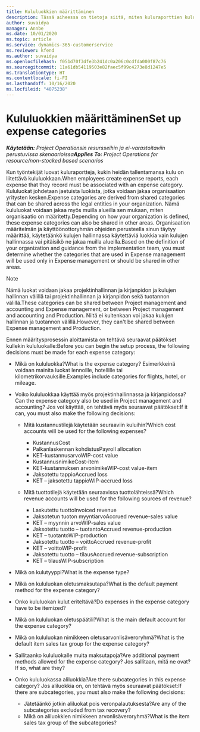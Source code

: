 ```yaml
---
title: Kululuokkien määrittäminen
description: Tässä aiheessa on tietoja siitä, miten kuluraporttien kululuokkia ja jaettuja luokkia määritetään.
author: suvaidya
manager: Annbe
ms.date: 10/01/2020
ms.topic: article
ms.service: dynamics-365-customerservice
ms.reviewer: kfend
ms.author: suvaidya
ms.openlocfilehash: f051d70f3dfe3b241dc0a206c0cdfda000f87c76
ms.sourcegitcommit: 11a61db54119503e82faec5f99c4273e8d1247e5
ms.translationtype: HT
ms.contentlocale: fi-FI
ms.lasthandoff: 10/16/2020
ms.locfileid: "4075238"
---
```

# <a name="set-up-expense-categories"></a><span data-ttu-id="250f8-103">Kululuokkien määrittäminen</span><span class="sxs-lookup"><span data-stu-id="250f8-103">Set up expense categories</span></span>

<span data-ttu-id="250f8-104">_**Käytetään:** Project Operationsin resursseihin ja ei-varastoitaviin perustuvissa skenaarioissa_</span><span class="sxs-lookup"><span data-stu-id="250f8-104">_**Applies To:** Project Operations for resource/non-stocked based scenarios_</span></span>

<span data-ttu-id="250f8-105">Kun työntekijät luovat kuluraportteja, kukin heidän tallentamansa kulu on liitettävä kululuokkaan.</span><span class="sxs-lookup"><span data-stu-id="250f8-105">When employees create expense reports, each expense that they record must be associated with an expense category.</span></span> <span data-ttu-id="250f8-106">Kululuokat johdetaan jaetuista luokista, jotka voidaan jakaa organisaation yritysten kesken.</span><span class="sxs-lookup"><span data-stu-id="250f8-106">Expense categories are derived from shared categories that can be shared across the legal entities in your organization.</span></span> <span data-ttu-id="250f8-107">Nämä kululuokat voidaan jakaa myös muilla alueilla sen mukaan, miten organisaatio on määritetty.</span><span class="sxs-lookup"><span data-stu-id="250f8-107">Depending on how your organization is defined, these expense categories can also be shared in other areas.</span></span> <span data-ttu-id="250f8-108">Organisaation määritelmän ja käyttöönottoryhmän ohjeiden perusteella sinun täytyy määrittää, käytetäänkö kulujen hallinnassa käytettäviä luokkia vain kulujen hallinnassa vai pitäisikö ne jakaa muilla alueilla.</span><span class="sxs-lookup"><span data-stu-id="250f8-108">Based on the definition of your organization and guidance from the implementation team, you must determine whether the categories that are used in Expense management will be used only in Expense management or should be shared in other areas.</span></span>

> [!NOTE]
> <span data-ttu-id="250f8-109">Nämä luokat voidaan jakaa projektinhallinnan ja kirjanpidon ja kulujen hallinnan välillä tai projektinhallinnan ja kirjanpidon sekä tuotannon välillä.</span><span class="sxs-lookup"><span data-stu-id="250f8-109">These categories can be shared between Project management and accounting and Expense management, or between Project management and accounting and Production.</span></span> <span data-ttu-id="250f8-110">Niitä ei kuitenkaan voi jakaa kulujen hallinnan ja tuotannon välillä.</span><span class="sxs-lookup"><span data-stu-id="250f8-110">However, they can't be shared between Expense management and Production.</span></span>

<span data-ttu-id="250f8-111">Ennen määritysprosessin aloittamista on tehtävä seuraavat päätökset kullekin kululuokalle:</span><span class="sxs-lookup"><span data-stu-id="250f8-111">Before you can begin the setup process, the following decisions must be made for each expense category:</span></span>

- <span data-ttu-id="250f8-112">Mikä on kululuokka?</span><span class="sxs-lookup"><span data-stu-id="250f8-112">What is the expense category?</span></span> <span data-ttu-id="250f8-113">Esimerkkeinä voidaan mainita luokat lennoille, hotellille tai kilometrikorvauksille.</span><span class="sxs-lookup"><span data-stu-id="250f8-113">Examples include categories for flights, hotel, or mileage.</span></span>
- <span data-ttu-id="250f8-114">Voiko kululuokkaa käyttää myös projektinhallinnassa ja kirjanpidossa?</span><span class="sxs-lookup"><span data-stu-id="250f8-114">Can the expense category also be used in Project management and accounting?</span></span> <span data-ttu-id="250f8-115">Jos voi käyttää, on tehtävä myös seuraavat päätökset:</span><span class="sxs-lookup"><span data-stu-id="250f8-115">If it can, you must also make the following decisions:</span></span>

    - <span data-ttu-id="250f8-116">Mitä kustannustilejä käytetään seuraaviin kuluihin?</span><span class="sxs-lookup"><span data-stu-id="250f8-116">Which cost accounts will be used for the following expenses?</span></span>

        - <span data-ttu-id="250f8-117">Kustannus</span><span class="sxs-lookup"><span data-stu-id="250f8-117">Cost</span></span>
        - <span data-ttu-id="250f8-118">Palkanlaskennan kohdistus</span><span class="sxs-lookup"><span data-stu-id="250f8-118">Payroll allocation</span></span>
        - <span data-ttu-id="250f8-119">KET-kustannusarvo</span><span class="sxs-lookup"><span data-stu-id="250f8-119">WIP-cost value</span></span>
        - <span data-ttu-id="250f8-120">Kustannusnimike</span><span class="sxs-lookup"><span data-stu-id="250f8-120">Cost-item</span></span>
        - <span data-ttu-id="250f8-121">KET-kustannuksen arvonimike</span><span class="sxs-lookup"><span data-stu-id="250f8-121">WIP-cost value-item</span></span>
        - <span data-ttu-id="250f8-122">Jaksotettu tappio</span><span class="sxs-lookup"><span data-stu-id="250f8-122">Accrued loss</span></span>
        - <span data-ttu-id="250f8-123">KET – jaksotettu tappio</span><span class="sxs-lookup"><span data-stu-id="250f8-123">WIP-accrued loss</span></span>

    - <span data-ttu-id="250f8-124">Mitä tuottotilejä käytetään seuraavissa tuottolähteissä?</span><span class="sxs-lookup"><span data-stu-id="250f8-124">Which revenue accounts will be used for the following sources of revenue?</span></span>

        - <span data-ttu-id="250f8-125">Laskutettu tuotto</span><span class="sxs-lookup"><span data-stu-id="250f8-125">Invoiced revenue</span></span>
        - <span data-ttu-id="250f8-126">Jaksotetun tuoton myyntiarvo</span><span class="sxs-lookup"><span data-stu-id="250f8-126">Accrued revenue-sales value</span></span>
        - <span data-ttu-id="250f8-127">KET – myynnin arvo</span><span class="sxs-lookup"><span data-stu-id="250f8-127">WIP-sales value</span></span>
        - <span data-ttu-id="250f8-128">Jaksotettu tuotto – tuotanto</span><span class="sxs-lookup"><span data-stu-id="250f8-128">Accrued revenue-production</span></span>
        - <span data-ttu-id="250f8-129">KET – tuotanto</span><span class="sxs-lookup"><span data-stu-id="250f8-129">WIP-production</span></span>
        - <span data-ttu-id="250f8-130">Jaksotettu tuotto – voitto</span><span class="sxs-lookup"><span data-stu-id="250f8-130">Accrued revenue-profit</span></span>
        - <span data-ttu-id="250f8-131">KET – voitto</span><span class="sxs-lookup"><span data-stu-id="250f8-131">WIP-profit</span></span>
        - <span data-ttu-id="250f8-132">Jaksotettu tuotto – tilaus</span><span class="sxs-lookup"><span data-stu-id="250f8-132">Accrued revenue-subscription</span></span>
        - <span data-ttu-id="250f8-133">KET – tilaus</span><span class="sxs-lookup"><span data-stu-id="250f8-133">WIP-subscription</span></span>

- <span data-ttu-id="250f8-134">Mikä on kulutyyppi?</span><span class="sxs-lookup"><span data-stu-id="250f8-134">What is the expense type?</span></span>
- <span data-ttu-id="250f8-135">Mikä on kululuokan oletusmaksutapa?</span><span class="sxs-lookup"><span data-stu-id="250f8-135">What is the default payment method for the expense category?</span></span>
- <span data-ttu-id="250f8-136">Onko kululuokan kulut eriteltävä?</span><span class="sxs-lookup"><span data-stu-id="250f8-136">Do expenses in the expense category have to be itemized?</span></span>
- <span data-ttu-id="250f8-137">Mikä on kululuokan oletuspäätili?</span><span class="sxs-lookup"><span data-stu-id="250f8-137">What is the main default account for the expense category?</span></span>
- <span data-ttu-id="250f8-138">Mikä on kululuokan nimikkeen oletusarvonlisäveroryhmä?</span><span class="sxs-lookup"><span data-stu-id="250f8-138">What is the default item sales tax group for the expense category?</span></span>
- <span data-ttu-id="250f8-139">Sallitaanko kululuokalle muita maksutapoja?</span><span class="sxs-lookup"><span data-stu-id="250f8-139">Are additional payment methods allowed for the expense category?</span></span> <span data-ttu-id="250f8-140">Jos sallitaan, mitä ne ovat?</span><span class="sxs-lookup"><span data-stu-id="250f8-140">If so, what are they?</span></span>
- <span data-ttu-id="250f8-141">Onko kululuokassa aliluokkia?</span><span class="sxs-lookup"><span data-stu-id="250f8-141">Are there subcategories in this expense category?</span></span> <span data-ttu-id="250f8-142">Jos aliluokkia on, on tehtävä myös seuraavat päätökset:</span><span class="sxs-lookup"><span data-stu-id="250f8-142">If there are subcategories, you must also make the following decisions:</span></span>

    - <span data-ttu-id="250f8-143">Jätetäänkö jotkin aliluokat pois veronpalautuksesta?</span><span class="sxs-lookup"><span data-stu-id="250f8-143">Are any of the subcategories excluded from tax recovery?</span></span>
    - <span data-ttu-id="250f8-144">Mikä on aliluokkien nimikkeen arvonlisäveroryhmä?</span><span class="sxs-lookup"><span data-stu-id="250f8-144">What is the item sales tax group of the subcategories?</span></span>
